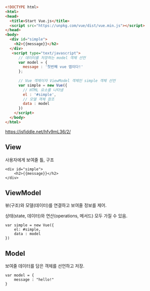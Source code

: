 ```html
<!DOCTYPE html>
<html>
<head>
  <title>Start Vue.js</title>
  <script src="https://unpkg.com/vue/dist/vue.min.js"></script>
</head>
<body>
  <div id="simple">
    <h2>{{message}}</h2>
  </div>
   <script type="text/javascript">
      // 데이터를 저장하는 model 객체 선언 
      var model = {
        message : '첫번째 vue 앱이다!'
      };
      
      // Vue 객체이자 ViewModel 객체인 simple 객체 선언
      var simple = new Vue({
        // HTML 요소를 나타냄
        el : '#simple',
        // 모델 객체 참조
        data : model
      })
    </script>
  </body>
</html>
```

https://jsfiddle.net/hfv9mL36/2/

## View

사용자에게 보여줄 틀, 구조

```vue
<div id="simple">
    <h2>{{message}}</h2>
</div>
```

## ViewModel

뷰(구조)와 모델(데이터)를 연결하고 보여줄 정보를 제어.

상태(state, 데이터)와 연산(operations, 메서드) 모두 가질 수 있음.

```vue
var simple = new Vue({
    el: #simple,
    data : model
})
```

## Model

보여줄 데이터를 담은 객체를 선언하고 저장.

```vue
var model = {
    message : "hello!"
}
```